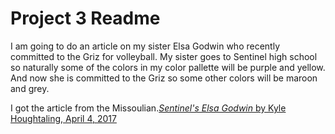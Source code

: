 <h1>Project 3 Readme</h1>
<p>I am going to do an article on my sister Elsa Godwin who recently committed to the Griz for volleyball. My sister goes to Sentinel high school so naturally some of the colors in my color pallette will be purple and yellow. And now she is committed to the Griz so some other colors will be maroon and grey.</p>
<p>I got the article from the Missoulian.<a href="http://missoulian.com/sports/high-school/volleyball/sentinel-s-elsa-godwin-commits-to-griz-volleyball-team/article_1e3835db-1218-559a-a3d7-1c890f9ad9f9.html"><cite>Sentinel's Elsa Godwin</cite> by Kyle Houghtaling, April 4, 2017</p>
